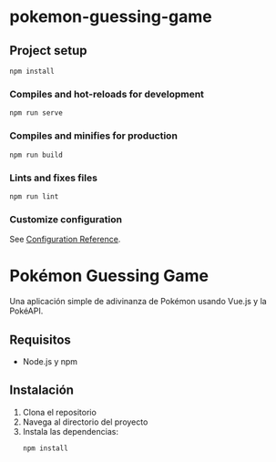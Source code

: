 # pokemon-guessing-game

## Project setup
```
npm install
```

### Compiles and hot-reloads for development
```
npm run serve
```

### Compiles and minifies for production
```
npm run build
```

### Lints and fixes files
```
npm run lint
```

### Customize configuration
See [Configuration Reference](https://cli.vuejs.org/config/).

# Pokémon Guessing Game

Una aplicación simple de adivinanza de Pokémon usando Vue.js y la PokéAPI.

## Requisitos

- Node.js y npm

## Instalación

1. Clona el repositorio
2. Navega al directorio del proyecto
3. Instala las dependencias:
   ```bash
   npm install
